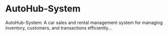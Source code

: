 # AutoHub-System

AutoHub-System: A car sales and rental management system for managing inventory, customers, and transactions efficiently...
